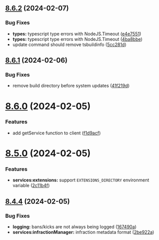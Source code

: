 ## [8.6.2](https://github.com/onesoft-sudo/sudobot/compare/v8.6.1...v8.6.2) (2024-02-07)


### Bug Fixes

* **types:** typescript type errors with NodeJS.Timeout ([e4e7551](https://github.com/onesoft-sudo/sudobot/commit/e4e75512667c985eb32a665e9ec852632c074651))
* **types:** typescript type errors with NodeJS.Timeout ([4ba8bbe](https://github.com/onesoft-sudo/sudobot/commit/4ba8bbe07f2e1c25595a6a3e291915de71c82ea3))
* update command should remove tsbuildinfo ([5cc281d](https://github.com/onesoft-sudo/sudobot/commit/5cc281dec6338ed52e0e7a097658187c5eff8a6f))



## [8.6.1](https://github.com/onesoft-sudo/sudobot/compare/v8.6.0...v8.6.1) (2024-02-06)


### Bug Fixes

* remove build directory before system updates ([41f219d](https://github.com/onesoft-sudo/sudobot/commit/41f219d40912f89206b934d06a5bba3a0ecd587a))



# [8.6.0](https://github.com/onesoft-sudo/sudobot/compare/v8.5.0...v8.6.0) (2024-02-05)


### Features

* add getService function to client ([f1d9acf](https://github.com/onesoft-sudo/sudobot/commit/f1d9acfae72f0dccf1c98b93291bd77dc1f106c4))



# [8.5.0](https://github.com/onesoft-sudo/sudobot/compare/v8.4.4...v8.5.0) (2024-02-05)


### Features

* **services:extensions:** support `EXTENSIONS_DIRECTORY` environment variable ([2c11b4f](https://github.com/onesoft-sudo/sudobot/commit/2c11b4f75ae2d30ce36b9f436ddc7d23fed237f0))



## [8.4.4](https://github.com/onesoft-sudo/sudobot/compare/v8.4.3...v8.4.4) (2024-02-05)


### Bug Fixes

* **logging:** bans/kicks are not always being logged ([167490a](https://github.com/onesoft-sudo/sudobot/commit/167490a329f73d9315fc82085520cfecc9d67d26))
* **services:infractionManager:** infraction metadata format ([2be922a](https://github.com/onesoft-sudo/sudobot/commit/2be922a8ab8c2004cd6d5447170da100ad5b4761))



